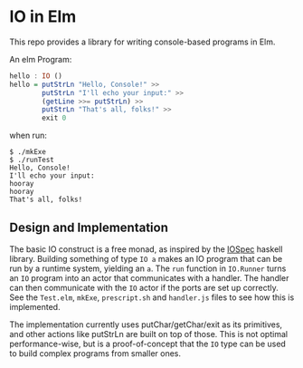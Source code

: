 IO in Elm
=========

This repo provides a library for writing console-based programs in
Elm.

An elm Program:
```haskell
hello : IO ()
hello = putStrLn "Hello, Console!" >>
        putStrLn "I'll echo your input:" >>
        (getLine >>= putStrLn) >>
        putStrLn "That's all, folks!" >>
        exit 0
```
when run:
```
$ ./mkExe
$ ./runTest
Hello, Console!                   
I'll echo your input:
hooray
hooray
That's all, folks!
```

Design and Implementation
-------------------------
The basic IO construct is a free monad, as inspired by the
[IOSpec](http://hackage.haskell.org/package/IOSpec) haskell
library. Building something of type `IO a` makes an IO program that
can be run by a runtime system, yielding an `a`. The `run` function in
`IO.Runner` turns an `IO` program into an actor that communicates with
a handler. The handler can then communicate with the `IO` actor if the
ports are set up correctly. See the `Test.elm`, `mkExe`,
`prescript.sh` and `handler.js` files to see how this is implemented.

The implementation currently uses putChar/getChar/exit as its
primitives, and other actions like putStrLn are built on top of
those. This is not optimal performance-wise, but is a proof-of-concept
that the `IO` type can be used to build complex programs from smaller
ones.
